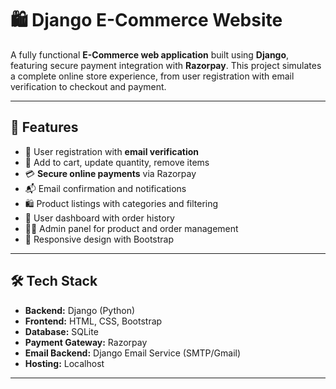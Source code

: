# 🛍️ Django E-Commerce Website

A fully functional **E-Commerce web application** built using **Django**, featuring secure payment integration with **Razorpay**. This project simulates a complete online store experience, from user registration with email verification to checkout and payment.

---

## 🚀 Features

- 🔐 User registration with **email verification**
- 🛒 Add to cart, update quantity, remove items
- 💳 **Secure online payments** via Razorpay
- 📬 Email confirmation and notifications
- 🛍️ Product listings with categories and filtering
- 👤 User dashboard with order history
- 🧑‍💼 Admin panel for product and order management
- 📱 Responsive design with Bootstrap

---

## 🛠️ Tech Stack

- **Backend:** Django (Python)
- **Frontend:** HTML, CSS, Bootstrap
- **Database:** SQLite
- **Payment Gateway:** Razorpay
- **Email Backend:** Django Email Service (SMTP/Gmail)
- **Hosting:**  Localhost

---
